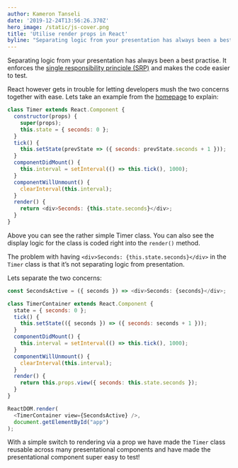 ```yaml
---
author: Kameron Tanseli
date: '2019-12-24T13:56:26.370Z'
hero_image: /static/js-cover.png
title: 'Utilise render props in React'
byline: "Separating logic from your presentation has always been a best practise. It enforces the single responsibility principle (SRP) and makes the code easier to test."
---
```


Separating logic from your presentation has always been a best practise. It enforces the [single responsibility principle (SRP)](https://en.wikipedia.org/wiki/Single_responsibility_principle) and makes the code easier to test.

React however gets in trouble for letting developers mush the two concerns together with ease. Lets take an example from the [homepage](https://reactjs.org/) to explain:

```javascript
class Timer extends React.Component {
  constructor(props) {
    super(props);
    this.state = { seconds: 0 };
  }
  tick() {
    this.setState(prevState => ({ seconds: prevState.seconds + 1 }));
  }
  componentDidMount() {
    this.interval = setInterval(() => this.tick(), 1000);
  }
  componentWillUnmount() {
    clearInterval(this.interval);
  }
  render() {
    return <div>Seconds: {this.state.seconds}</div>;
  }
}
```

Above you can see the rather simple Timer class. You can also see the display logic for the class is coded right into the `render()` method.

The problem with having `<div>Seconds: {this.state.seconds}</div>` in the `Timer` class is that it’s not separating logic from presentation.

Lets separate the two concerns:

```javascript
const SecondsActive = ({ seconds }) => <div>Seconds: {seconds}</div>;

class TimerContainer extends React.Component {
  state = { seconds: 0 };
  tick() {
    this.setState(({ seconds }) => ({ seconds: seconds + 1 }));
  }
  componentDidMount() {
    this.interval = setInterval(() => this.tick(), 1000);
  }
  componentWillUnmount() {
    clearInterval(this.interval);
  }
  render() {
    return this.props.view({ seconds: this.state.seconds });
  }
}

ReactDOM.render(
  <TimerContainer view={SecondsActive} />,
  document.getElementById("app")
);
```

With a simple switch to rendering via a prop we have made the `Timer` class reusable across many presentational components and have made the presentational component super easy to test!
